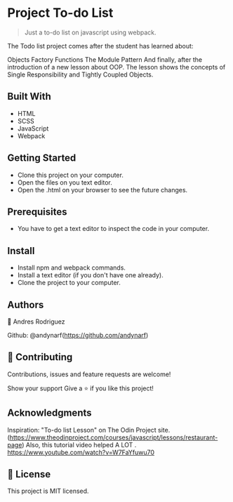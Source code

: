 # Project To-do List

> Just a to-do list on javascript using webpack.


The Todo list project comes after the student has learned about:

Objects
Factory Functions
The Module Pattern
And finally, after the introduction of a new lesson about OOP. The lesson shows the concepts of Single Responsibility and Tightly Coupled Objects.

## Built With

- HTML
- SCSS
- JavaScript
- Webpack

## Getting Started

- Clone this project on your computer.
- Open the files on you text editor.
- Open the .html on your browser to see the future changes.

## Prerequisites

- You have to get a text editor to inspect the code in your computer.

## Install

- Install npm and webpack commands.
- Install a text editor (if you don't have one already).
- Clone the project to your computer.
 
## Authors
  👤 Andres Rodriguez

Github: @andynarf(https://github.com/andynarf)

## 🤝 Contributing
Contributions, issues and feature requests are welcome!

Show your support
Give a ⭐️ if you like this project!

## Acknowledgments
Inspiration: "To-do list  Lesson" on The Odin Project site.
(https://www.theodinproject.com/courses/javascript/lessons/restaurant-page)
Also, this tutorial video helped A LOT . 
https://www.youtube.com/watch?v=W7FaYfuwu70

## 📝 License
This project is MIT licensed.

